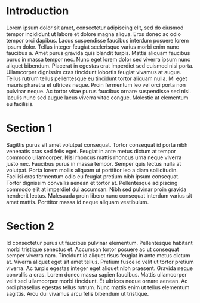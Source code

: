 # Introduction 

Lorem ipsum dolor sit amet, consectetur adipiscing elit, sed do eiusmod tempor incididunt ut labore et dolore magna aliqua. Eros donec ac odio tempor orci dapibus. Lacus suspendisse faucibus interdum posuere lorem ipsum dolor. Tellus integer feugiat scelerisque varius morbi enim nunc faucibus a. Amet purus gravida quis blandit turpis. Mattis aliquam faucibus purus in massa tempor nec. Nunc eget lorem dolor sed viverra ipsum nunc aliquet bibendum. Placerat in egestas erat imperdiet sed euismod nisi porta. Ullamcorper dignissim cras tincidunt lobortis feugiat vivamus at augue. Tellus rutrum tellus pellentesque eu tincidunt tortor aliquam nulla. Mi eget mauris pharetra et ultrices neque. Proin fermentum leo vel orci porta non pulvinar neque. Ac tortor vitae purus faucibus ornare suspendisse sed nisi. Iaculis nunc sed augue lacus viverra vitae congue. Molestie at elementum eu facilisis.

# Section 1

Sagittis purus sit amet volutpat consequat. Tortor consequat id porta nibh venenatis cras sed felis eget. Feugiat in ante metus dictum at tempor commodo ullamcorper. Nisl rhoncus mattis rhoncus urna neque viverra justo nec. Faucibus purus in massa tempor. Semper quis lectus nulla at volutpat. Porta lorem mollis aliquam ut porttitor leo a diam sollicitudin. Facilisi cras fermentum odio eu feugiat pretium nibh ipsum consequat. Tortor dignissim convallis aenean et tortor at. Pellentesque adipiscing commodo elit at imperdiet dui accumsan. Nibh sed pulvinar proin gravida hendrerit lectus. Malesuada proin libero nunc consequat interdum varius sit amet mattis. Porttitor massa id neque aliquam vestibulum.

# Section 2

Id consectetur purus ut faucibus pulvinar elementum. Pellentesque habitant morbi tristique senectus et. Accumsan tortor posuere ac ut consequat semper viverra nam. Tincidunt id aliquet risus feugiat in ante metus dictum at. Viverra aliquet eget sit amet tellus. Pretium fusce id velit ut tortor pretium viverra. Ac turpis egestas integer eget aliquet nibh praesent. Gravida neque convallis a cras. Lorem donec massa sapien faucibus. Mattis ullamcorper velit sed ullamcorper morbi tincidunt. Et ultrices neque ornare aenean. Ac orci phasellus egestas tellus rutrum. Nunc mattis enim ut tellus elementum sagittis. Arcu dui vivamus arcu felis bibendum ut tristique.
